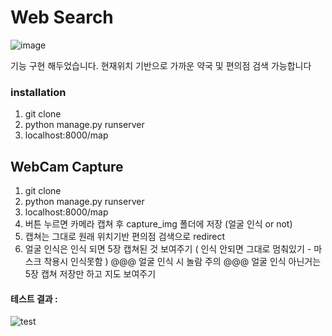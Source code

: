 # Web Search

![image](https://user-images.githubusercontent.com/42461455/110324105-e311bd00-8058-11eb-97d8-b1c28e2cf846.png)

기능 구현 해두었습니다. 현재위치 기반으로 가까운 약국 및 편의점 검색 가능합니다

### installation

1. git clone
2. python manage.py runserver
3. localhost:8000/map


## WebCam Capture

1. git clone
2. python manage.py runserver
3. localhost:8000/map
4. 버튼 누르면 카메라 캡쳐 후 capture_img 폴더에 저장 (얼굴 인식 or not)
5. 캡쳐는 그대로 원래 위치기반 편의점 검색으로 redirect
6. 얼굴 인식은 인식 되면 5장 캡쳐된 것 보여주기 ( 인식 안되면 그대로 멈춰있기 - 마스크 착용시 인식못함 )
   @@@ 얼굴 인식 시 놀람 주의 @@@
   얼굴 인식 아닌거는 5장 캡쳐 저장만 하고 지도 보여주기

#### 테스트 결과 :

![test](https://user-images.githubusercontent.com/42461455/110779179-928f9f00-82a6-11eb-81b1-6abf53a1f0ed.png)
